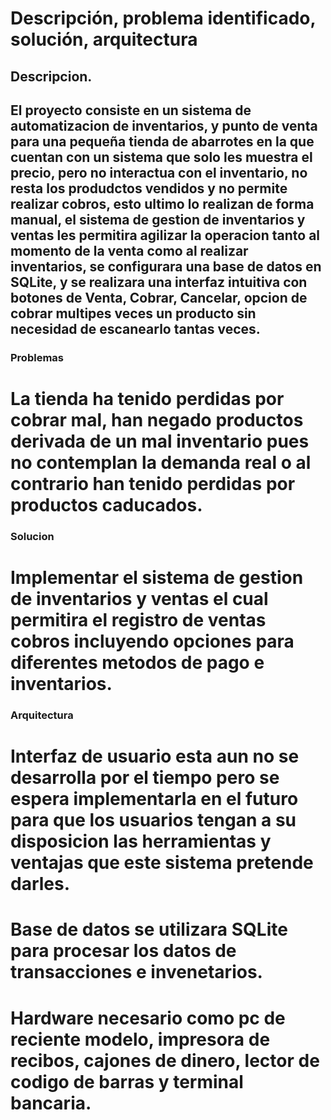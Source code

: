 # Descripción, problema identificado, solución, arquitectura

## Descripcion.

## El proyecto consiste en un sistema de automatizacion de inventarios, y punto de venta para una pequeña tienda de abarrotes en la que cuentan con un sistema que solo les muestra el precio, pero no interactua con el inventario, no resta los produdctos vendidos y no permite realizar cobros, esto ultimo lo realizan de forma manual, el sistema de gestion de inventarios y ventas les permitira agilizar la operacion tanto al momento de la venta como al realizar inventarios, se configurara una base de datos en SQLite, y se realizara una interfaz intuitiva con botones de Venta, Cobrar, Cancelar, opcion de cobrar multipes veces un producto sin necesidad de escanearlo tantas veces.

### Problemas

# La tienda ha tenido perdidas por cobrar mal, han negado productos derivada de un mal inventario pues no contemplan la demanda real o al contrario han tenido perdidas por productos caducados.

### Solucion

# Implementar el sistema de gestion de inventarios y ventas el cual permitira el registro de ventas cobros incluyendo opciones para diferentes metodos de pago e inventarios.

### Arquitectura

# Interfaz de usuario esta aun no se desarrolla por el tiempo pero se espera implementarla en el futuro para que los usuarios tengan a su disposicion las herramientas y ventajas que este sistema pretende darles.

# Base de datos se utilizara SQLite para procesar los datos de transacciones e invenetarios.

# Hardware necesario como pc de reciente modelo, impresora de recibos, cajones de dinero, lector de codigo de barras y terminal bancaria.


